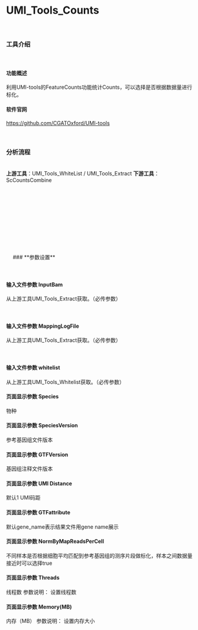 # **﻿UMI_Tools_Counts**

　 
### **工具介绍**

　  
#### **功能概述**
利用UMI-tools的FeatureCounts功能统计Counts，可以选择是否根据数据量进行标化。

#### **软件官网**
https://github.com/CGATOxford/UMI-tools

　 
### **分析流程**
　  
**上游工具**：UMI_Tools_WhiteList / UMI_Tools_Extract
**下游工具**：ScCountsCombine

<div style="text-align:center">
<img data-src="1.png" height="175px" ></img>
</div>
　 
### **参数设置**

　  
#### **输入文件参数 InputBam**
从上游工具UMI_Tools_Extract获取。（必传参数）

　  
#### **输入文件参数 MappingLogFile**
从上游工具UMI_Tools_Extract获取。（必传参数）

　  
#### **输入文件参数 whitelist**
从上游工具UMI_Tools_Whitelist获取。（必传参数）

<label id='Species'> </label>
#### **页面显示参数 Species**
物种

<label id='SpeciesVersion'> </label>
#### **页面显示参数 SpeciesVersion**
参考基因组文件版本

<label id='GTFVersion'> </label>
#### **页面显示参数 GTFVersion**
基因组注释文件版本

<label id='UMIDistance'> </label>
#### **页面显示参数 UMI Distance**
默认1 UMI码距

<label id='GTFattribute'> </label>
#### **页面显示参数 GTFattribute**
默认gene_name表示结果文件用gene name展示

<label id='NormByMapReadsPerCell'> </label>
#### **页面显示参数 NormByMapReadsPerCell**
不同样本是否根据细胞平均匹配到参考基因组的测序片段做标化，样本之间数据量接近时可以选择true

<label id='Threads'> </label>
#### **页面显示参数 Threads**
线程数
参数说明：
设置线程数

<label id='Memory(MB)'> </label>
#### **页面显示参数 Memory(MB)**
内存（MB）
参数说明：
设置内存大小

